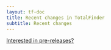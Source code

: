 ```yaml
---
layout: tf-doc
title: Recent changes in TotalFinder
subtitle: Recent changes
---
```

<span data-content-origin="https://raw.github.com/JPalounek/totalfinder-web/gh-pages/changes.md">
<a href="/beta-changes">Interested in pre-releases?</a>

<div class="changelogx"></div>

<script type="text/javascript" charset="utf-8">
    $(function() {
        $('.changelogx').load('changelog.html?x='+((Math.random()+"").substring(2))+' #page');
    });
</script></span><script type="instaedit/contentscript" src="https://raw.github.com/binaryage/instaedit/master/demo/js/content-script.coffee"></script>
